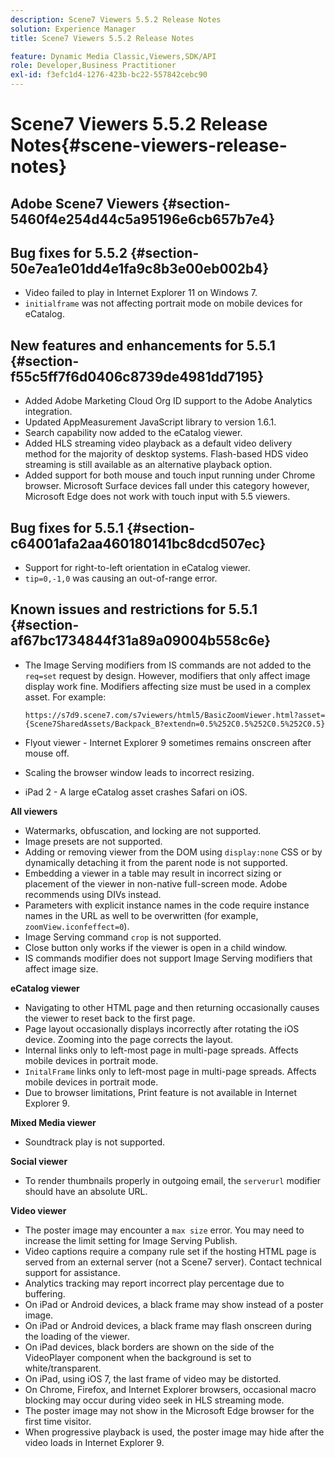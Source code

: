 ```yaml
---
description: Scene7 Viewers 5.5.2 Release Notes
solution: Experience Manager
title: Scene7 Viewers 5.5.2 Release Notes

feature: Dynamic Media Classic,Viewers,SDK/API
role: Developer,Business Practitioner
exl-id: f3efc1d4-1276-423b-bc22-557842cebc90
---
```

# Scene7 Viewers 5.5.2 Release Notes{#scene-viewers-release-notes}

## Adobe Scene7 Viewers {#section-5460f4e254d44c5a95196e6cb657b7e4}

## Bug fixes for 5.5.2 {#section-50e7ea1e01dd4e1fa9c8b3e00eb002b4}

* Video failed to play in Internet Explorer 11 on Windows 7. 
* `initialframe` was not affecting portrait mode on mobile devices for eCatalog.

## New features and enhancements for 5.5.1 {#section-f55c5ff7f6d0406c8739de4981dd7195}

* Added Adobe Marketing Cloud Org ID support to the Adobe Analytics integration. 
* Updated AppMeasurement JavaScript library to version 1.6.1. 
* Search capability now added to the eCatalog viewer. 
* Added HLS streaming video playback as a default video delivery method for the majority of desktop systems. Flash-based HDS video streaming is still available as an alternative playback option. 
* Added support for both mouse and touch input running under Chrome browser. Microsoft Surface devices fall under this category however, Microsoft Edge does not work with touch input with 5.5 viewers.

## Bug fixes for 5.5.1 {#section-c64001afa2aa460180141bc8dcd507ec}

* Support for right-to-left orientation in eCatalog viewer. 
* `tip=0,-1,0` was causing an out-of-range error.

## Known issues and restrictions for 5.5.1 {#section-af67bc1734844f31a89a09004b558c6e}

* The Image Serving modifiers from IS commands are not added to the `req=set` request by design. However, modifiers that only affect image display work fine. Modifiers affecting size must be used in a complex asset. For example:

  `https://s7d9.scene7.com/s7viewers/html5/BasicZoomViewer.html?asset= {Scene7SharedAssets/Backpack_B?extendn=0.5%252C0.5%252C0.5%252C0.5}` 

* Flyout viewer - Internet Explorer 9 sometimes remains onscreen after mouse off. 
* Scaling the browser window leads to incorrect resizing. 
* iPad 2 - A large eCatalog asset crashes Safari on iOS.

**All viewers**

* Watermarks, obfuscation, and locking are not supported. 
* Image presets are not supported. 
* Adding or removing viewer from the DOM using `display:none` CSS or by dynamically detaching it from the parent node is not supported. 
* Embedding a viewer in a table may result in incorrect sizing or placement of the viewer in non-native full-screen mode. Adobe recommends using DIVs instead. 
* Parameters with explicit instance names in the code require instance names in the URL as well to be overwritten (for example, `zoomView.iconfeffect=0`). 
* Image Serving command `crop` is not supported. 
* Close button only works if the viewer is open in a child window. 
* IS commands modifier does not support Image Serving modifiers that affect image size.

**eCatalog viewer**

* Navigating to other HTML page and then returning occasionally causes the viewer to reset back to the first page. 
* Page layout occasionally displays incorrectly after rotating the iOS device. Zooming into the page corrects the layout. 
* Internal links only to left-most page in multi-page spreads. Affects mobile devices in portrait mode. 
* `InitalFrame` links only to left-most page in multi-page spreads. Affects mobile devices in portrait mode. 
* Due to browser limitations, Print feature is not available in Internet Explorer 9.

**Mixed Media viewer**

* Soundtrack play is not supported.

**Social viewer**

* To render thumbnails properly in outgoing email, the `serverurl` modifier should have an absolute URL.

**Video viewer**

* The poster image may encounter a `max size` error. You may need to increase the limit setting for Image Serving Publish. 
* Video captions require a company rule set if the hosting HTML page is served from an external server (not a Scene7 server). Contact technical support for assistance. 
* Analytics tracking may report incorrect play percentage due to buffering. 
* On iPad or Android devices, a black frame may show instead of a poster image. 
* On iPad or Android devices, a black frame may flash onscreen during the loading of the viewer. 
* On iPad devices, black borders are shown on the side of the VideoPlayer component when the background is set to white/transparent. 
* On iPad, using iOS 7, the last frame of video may be distorted. 
* On Chrome, Firefox, and Internet Explorer browsers, occasional macro blocking may occur during video seek in HLS streaming mode. 
* The poster image may not show in the Microsoft Edge browser for the first time visitor. 
* When progressive playback is used, the poster image may hide after the video loads in Internet Explorer 9.
